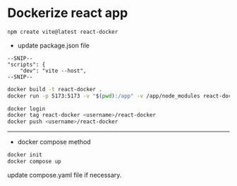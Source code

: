 # Dockerize react app


```bash
npm create vite@latest react-docker
```

- update package.json file

```
--SNIP--
"scripts": {
    "dev": "vite --host",
--SNIP--
```

```bash
docker build -t react-docker .
docker run -p 5173:5173 -v "$(pwd):/app" -v /app/node_modules react-docker 
```

```bash
docker login
docker tag react-docker <username>/react-docker
docker push <username>/react-docker
```

---

- docker compose method

```bash
docker init
docker compose up
```

update compose.yaml file if necessary.
